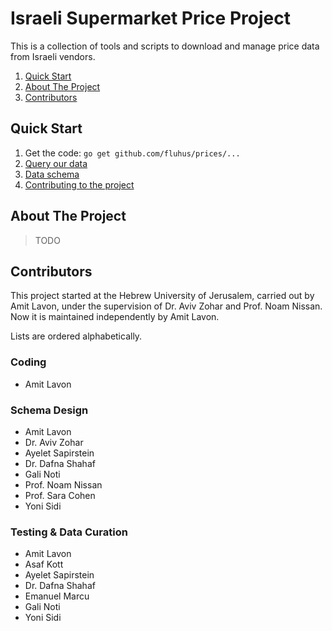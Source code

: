 Israeli Supermarket Price Project
=================================

This is a collection of tools and scripts to download and manage price data from Israeli vendors.

1. [Quick Start](#quick-start)
1. [About The Project](#about-the-project)
1. [Contributors](#contributors)

Quick Start
-----------

1. Get the code: `go get github.com/fluhus/prices/...`
1. [Query our data](data.obudget.org/queries/1271/source)
1. [Data schema](https://github.com/fluhus/prices/blob/master/schema.md)
1. [Contributing to the project](https://github.com/fluhus/prices/blob/master/CONTRIBUTION.md)

About The Project
-----------------

> TODO

Contributors
------------

This project started at the Hebrew University of Jerusalem, carried out by
Amit Lavon, under the supervision of Dr. Aviv Zohar and Prof. Noam Nissan.
Now it is maintained independently by Amit Lavon.

Lists are ordered alphabetically.

### Coding

* Amit Lavon

### Schema Design

* Amit Lavon
* Dr. Aviv Zohar
* Ayelet Sapirstein
* Dr. Dafna Shahaf
* Gali Noti
* Prof. Noam Nissan
* Prof. Sara Cohen
* Yoni Sidi

### Testing & Data Curation

* Amit Lavon
* Asaf Kott
* Ayelet Sapirstein
* Dr. Dafna Shahaf
* Emanuel Marcu
* Gali Noti
* Yoni Sidi
